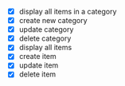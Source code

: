 - [x] display all items in a category
- [x] create new category
- [x] update category
- [x] delete category
- [x] display all items
- [x] create item
- [x] update item
- [x] delete item

